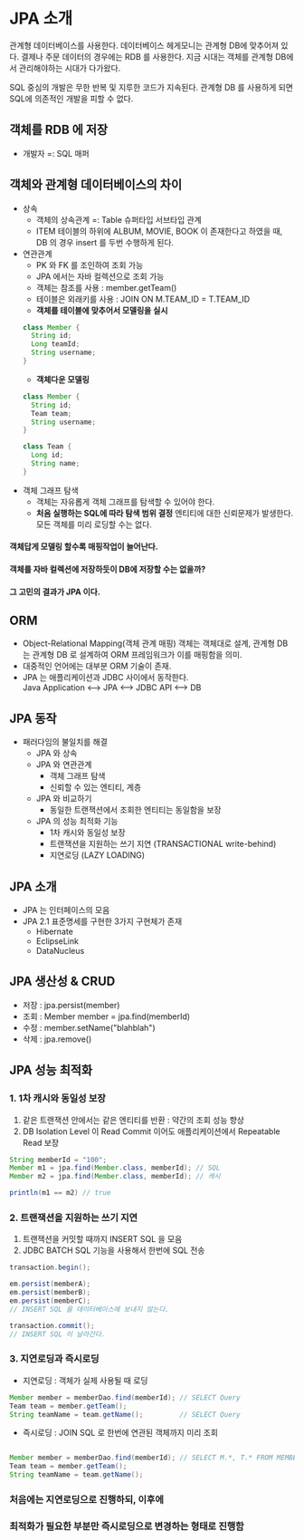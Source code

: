 # JPA 소개
관계형 데이터베이스를 사용한다. 데이터베이스 헤게모니는 관계형 DB에 맞추어져 있다. 결제나 주문 데이터의 경우에는 RDB 를 사용한다. 지금 시대는 객체를 관계형 DB에서 관리해야하는 시대가 다가왔다.

SQL 중심의 개발은 무한 반복 및 지루한 코드가 지속된다. 관계형 DB 를 사용하게 되면 SQL에 의존적인 개발을 피할 수 없다.

## 객체를 RDB 에 저장
* 개발자 =: SQL 매퍼

## 객체와 관계형 데이터베이스의 차이
* 상속
    * 객체의 상속관계 =: Table 슈퍼타입 서브타입 관계
    * ITEM 테이블의 하위에 ALBUM, MOVIE, BOOK 이 존재한다고 하였을 때, DB 의 경우 insert 를 두번 수행하게 된다.
* 연관관계
    * PK 와 FK 를 조인하여 조회 가능   
    * JPA 에서는 자바 컬렉션으로 조회 가능
    * 객체는 참조를 사용 : member.getTeam()
    * 테이블은 외래키를 사용 : JOIN ON M.TEAM_ID = T.TEAM_ID
    * __객체를 테이블에 맞추어서 모델링을 실시__
    ```java
    class Member {
      String id;
      Long teamId;
      String username;
    }
    ```
    * __객체다운 모델링__
    ```java
    class Member {
      String id;
      Team team;
      String username;
    }
    ```
    ```java
    class Team {
      Long id;
      String name;
    }
    ```
* 객체 그래프 탐색
   * 객체는 자유롭게 객체 그래프를 탐색할 수 있어야 한다.
   * __처음 실행하는 SQL에 따라 탐색 범위 결정__ 엔티티에 대한 신뢰문제가 발생한다. 모든 객체를 미리 로딩할 수는 없다.

#### 객체답게 모델링 할수록 매핑작업이 늘어난다.
#### 객체를 자바 컬렉션에 저장하듯이 DB에 저장할 수는 없을까?
#### 그 고민의 결과가 JPA 이다.

## ORM
* Object-Relational Mapping(객체 관계 매핑)
객체는 객체대로 설계, 관계형 DB 는 관계형 DB 로 설계하여 ORM 프레임워크가 이를 매핑함을 의미.
* 대중적인 언어에는 대부분 ORM 기술이 존재.
* JPA 는 애플리케이션과 JDBC 사이에서 동작한다.   
Java Application <--> JPA <--> JDBC API <--> DB

## JPA 동작
* 패러다임의 불일치를 해결
   * JPA 와 상속
   * JPA 와 연관관계
      * 객체 그래프 탐색
      * 신뢰할 수 있는 엔티티, 계층
   * JPA 와 비교하기
      * 동일한 트랜잭션에서 조회한 엔티티는 동일함을 보장
   * JPA 의 성능 최적화 기능
      * 1차 캐시와 동일성 보장
      * 트랜잭션을 지원하는 쓰기 지연 (TRANSACTIONAL write-behind)
      * 지연로딩 (LAZY LOADING)

## JPA 소개
* JPA 는 인터페이스의 모음
* JPA 2.1 표준명세를 구현한 3가지 구현체가 존재
   * Hibernate
   * EclipseLink
   * DataNucleus
   
## JPA 생산성 & CRUD
* 저장 : jpa.persist(member)
* 조회 : Member member = jpa.find(memberId)
* 수정 : member.setName("blahblah")
* 삭제 : jpa.remove()

## JPA 성능 최적화
### 1. 1차 캐시와 동일성 보장
1. 같은 트랜잭션 안에서는 같은 엔티티를 반환 : 약간의 조회 성능 향상
2. DB Isolation Level 이 Read Commit 이어도 애플리케이션에서 Repeatable Read 보장
```java
String memberId = "100";
Member m1 = jpa.find(Member.class, memberId); // SQL
Member m2 = jpa.find(Member.class, memberId); // 캐시

println(m1 == m2) // true
```

### 2. 트랜잭션을 지원하는 쓰기 지연
1. 트랜잭션을 커밋할 때까지 INSERT SQL 을 모음
2. JDBC BATCH SQL 기능을 사용해서 한번에 SQL 전송

```java
transaction.begin();

em.persist(memberA);
em.persist(memberB);
em.persist(memberC);
// INSERT SQL 을 데이터베이스에 보내지 않는다.

transaction.commit();
// INSERT SQL 이 날라간다.
```

### 3. 지연로딩과 즉시로딩
* 지연로딩 : 객체가 실제 사용될 때 로딩
```java
Member member = memberDao.find(memberId); // SELECT Query
Team team = member.getTeam();
String teamName = team.getName();         // SELECT Query
```
* 즉시로딩 : JOIN SQL 로 한번에 연관된 객체까지 미리 조회
```java

Member member = memberDao.find(memberId); // SELECT M.*, T.* FROM MEMBER JOIN TEAM ... (join)
Team team = member.getTeam();
String teamName = team.getName();        
```

### 처음에는 지연로딩으로 진행하되, 이후에
### 최적화가 필요한 부분만 즉시로딩으로 변경하는 형태로 진행함
